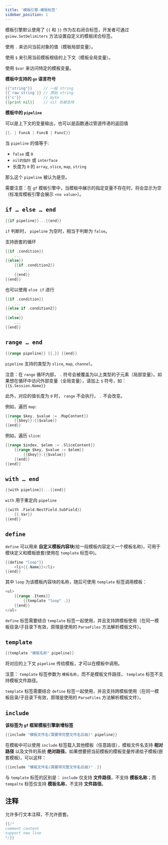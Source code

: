 ```yaml
---
title: '模板引擎-模板标签'
sidebar_position: 1
---
```


模板引擎默认使用了 `{{` 和 `}}` 作为左右闭合标签，开发者可通过 `gview.SetDelimiters` 方法设置自定义的模板闭合标签。

使用 `.` 来访问当前对象的值（模板局部变量）。

使用 `$` 来引用当前模板根级的上下文（模板全局变量）。

使用 `$var` 来访问特定的模板变量。

**模板中支持的 `go` 语言符号**

```  go
{{"string"}}     // 一般 string
{{`raw string`}} // 原始 string
{{'c'}}          // byte
{{print nil}}    // nil 也被支持

```

**模板中的 `pipeline`**

可以是上下文的变量输出，也可以是函数通过管道传递的返回值

```  go
{{. | FuncA | FuncB | FuncC}}

```

当 `pipeline` 的值等于:

- `false` 或 `0`
- `nil的指针` 或 `interface`
- 长度为 `0` 的 `array`, `slice`, `map`, `string`

那么这个 `pipeline` 被认为是空。

需要注意：在 `gf` 模板引擎中，当模板中展示的指定变量不存在时，将会显示为空（标准库模板引擎会展示 `<no value>`）。

## `if … else … end`

```  go
{{if pipeline}}...{{end}}

```

`if` 判断时， `pipeline` 为空时，相当于判断为 `false`。

支持嵌套的循环

```  go
{{if .condition}}
    ...
{{else}}
	{{if .condition2}}
        ...
    {{end}}
{{end}}

```

也可以使用 `else if` 进行

```  go
{{if .condition}}
    ...
{{else if .condition2}}
    ...
{{else}}
    ...
{{end}}

```

## `range … end`

```  go
{{range pipeline}} {{.}} {{end}}

```

`pipeline` 支持的类型为 `slice`, `map`, `channel`。

注意：在 `range` 循环内部， `.` 符号会被覆盖为以上类型的子元素（局部变量）。如果想在循环中访问外部变量（全局变量），请加上 `$` 符号，如： `{{$.Session.Name}}`

此外，对应的值长度为 `0` 时， `range` 不会执行， `.` 不会改变。

例如，遍历 `map`:

```  go
{{range $key, $value := .MapContent}}
    {{$key}}:{{$value}}
{{end}}

```

例如，遍历 `slice`:

```  go
{{range $index, $elem := .SliceContent}}
    {{range $key, $value := $elem}}
        {{$key}}:{{$value}}
    {{end}}
{{end}}

```

## `with … end`

```  go
{{with pipeline}}...{{end}}

```

`with` 用于重定向 `pipeline`

```  go
{{with .Field.NestField.SubField}}
	{{.Var}}
{{end}}

```

## `define`

`define` 可以用来 **自定义模板内容块**(给一段模板内容定义一个模板名称)，可用于模块定义和模板嵌套(使用在 `template` 标签中)。

```  go
{{define "loop"}}
	<li>{{.Name}}</li>
{{end}}

```

其中 `loop` 为该模板内容块的名称，随后可使用 `template` 标签调用模板：

```  go
<ul>
	{{range .Items}}
		{{template "loop" .}}
	{{end}}
</ul>
```

`define` 标签需要结合 `template` 标签一起使用，并且支持跨模板使用（在同一模板目录/子目录下有效，原理是使用的 `ParseFiles` 方法解析模板文件）。

## `template`

```  go
{{template "模板名称" pipeline}}

```

将对应的上下文 `pipeline` 传给模板，才可以在模板中调用。

注意： `template` 标签参数为 `模板名称`，而不是模板文件路径， `template` 标签不支持模板文件路径。

`template` 标签需要结合 `define` 标签一起使用，并且支持跨模板使用（在同一模板目录/子目录下有效，原理是使用的 `ParseFiles` 方法解析模板文件）。

## `include`

**该标签为 `gf` 框架模板引擎新增标签**

```  go
{{include "模板文件名(需要带完整文件名后缀)" pipeline}}

```

在模板中可以使用 `include` 标签载入其他模板（任意路径），模板文件名支持 **相对路径** 以及文件的系统 **绝对路径**。如果想要把当前模板的模板变量传递给子模板(嵌套模板)，可以这样：

```  go
{{include "模板文件名(需要带完整文件名后缀)" .}}

```

与 `template` 标签的区别是： `include` 仅支持 **文件路径**，不支持 **模板名称**；而 `tempalte` 标签仅支持 **模板名称**，不支持 **文件路径**。

## 注释

允许多行文本注释，不允许嵌套。

```  go
{{/*
comment content
support new line
*/}}

```